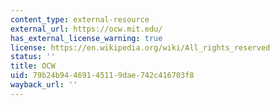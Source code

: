 ```yaml
---
content_type: external-resource
external_url: https://ocw.mit.edu/
has_external_license_warning: true
license: https://en.wikipedia.org/wiki/All_rights_reserved
status: ''
title: OCW
uid: 79b24b94-4691-4511-9dae-742c416703f8
wayback_url: ''
---
```

